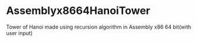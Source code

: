 # Assemblyx8664HanoiTower
Tower of Hanoi made using recursion algorithm in Assembly x86 64 bit(with user input)
